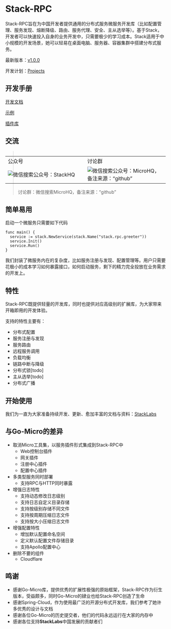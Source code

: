 # Stack-RPC

Stack-RPC旨在为中国开发者提供通用的分布式服务微服务开发库（比如配置管理、服务发现、熔断降级、路由、服务代理、安全、主从选举等）。基于Stack，开发者可以快速投入自身的业务开发中，只需要极少的学习成本。Stack适用于中小规模的开发场景，她可以轻易在桌面电脑、服务器、容器集群中搭建分布式服务。

最新版本：[v1.0.0](https://github.com/stack-labs/stack-rpc/releases/tag/v1.0.0)

开发计划：[Projects](https://github.com/stack-labs/stack-rpc/projects)

## 开发手册

[开发文档](https://stacklabs.cn/docs/stack-rpc/introduce-cn)

[示例](https://github.com/stack-labs/stack-rpc-tutorials)

[插件库](https://github.com/stack-labs/stack-rpc-plugins)

## 交流

<div style="float:left">
<table width="60%">
    <tr>
        <td>公众号</td>
        <td>讨论群</td>
    </tr>
    <tr>
        <td width="270px"><img alt="微信搜索公众号：StackHQ" src="https://github.com/stack-labs/Notice/raw/master/donation/wx_qrcode.jpg"> </td>
        <td width="270px"><img alt="微信搜索公众号：MicroHQ，备注来源：“github”" src="https://github.com/stack-labs/Notice/raw/master/donation/wx_group_v1.jpg"> </td>
    </tr>
</table>
</div>

> 讨论群：微信搜索MicroHQ，备注来源：“github”

## 简单易用

启动一个微服务只需要如下代码

```
func main() {
  service := stack.NewService(stack.Name("stack.rpc.greeter"))
  service.Init()
  service.Run()
}
```

我们封装了微服务内在的复杂度，比如服务注册与发现、配置管理等。用户只需要花极小的成本学习如何暴露接口，如何启动服务，剩下的精力完全投放在业务需求的开发上。

## 特性

Stack-RPC既提供轻量的开发库，同时也提供对应高级别的扩展库，为大家带来开箱即用的开发体验。

支持的特性主要有：

- 分布式配置
- 服务注册与发现
- 服务路由
- 远程服务调用
- 负载均衡
- 链路中断与降级
- 分布式锁[todo]
- 主从选举[todo]
- 分布式广播

## 开始使用

我们为一直为大家准备持续开发、更新、愈加丰富的文档与资料：[StackLabs](https://stacklabs.cn/docs/stack-rpc/introduce-cn)

## 与Go-Micro的差异

- 取消Micro工具集，以服务插件形式集成到Stack-RPC中
  - Web控制台插件
  - 网关插件
  - 注册中心插件
  - 配置中心插件
- 多类型服务同时部署
  - 支持RPC与HTTP同时暴露
- 增强日志特性
  - 支持动态修改日志级别
  - 支持日志自定义目录存储
  - 支持按级别存储不同文件
  - 支持按周期压缩日志文件
  - 支持按大小压缩日志文件
- 增强配置特性
  - 增加默认配置命名空间
  - 定义默认配置文件存储目录
  - 支持Apollo配置中心
- 删除不要的组件
  - Cloudflare

## 鸣谢

- 感谢Go-Micro库，提供优秀的扩展性极强的原始框架，Stack-RPC作为衍生版本，受益颇多，同时Go-Micro的肄业也给Stack-RPC创造了生命
- 感谢Spring-Cloud，作为使用最广泛的开源分布式开发库，我们参考了她许多优秀的设计与文档
- 感谢各位Go-Micro的历史提交者，他们的代码永远运行在大家的内存中
- 感谢各位支持**StackLabs**中国发展的贡献者们
